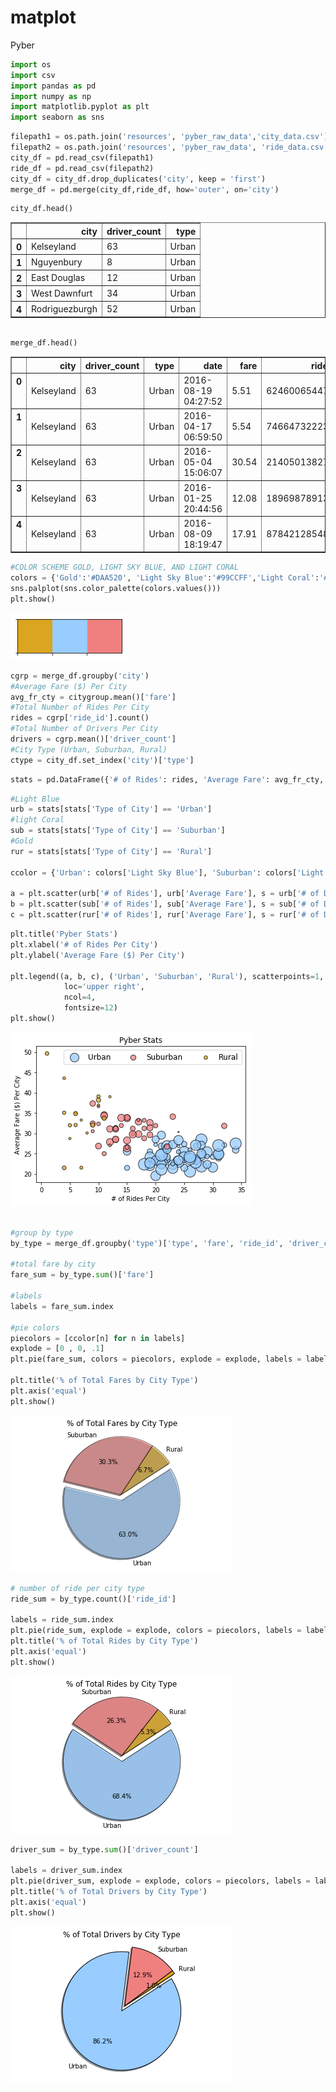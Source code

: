 # matplot

Pyber

```python
import os
import csv
import pandas as pd
import numpy as np 
import matplotlib.pyplot as plt
import seaborn as sns
```


```python
filepath1 = os.path.join('resources', 'pyber_raw_data','city_data.csv')
filepath2 = os.path.join('resources', 'pyber_raw_data', 'ride_data.csv')
city_df = pd.read_csv(filepath1)
ride_df = pd.read_csv(filepath2)
city_df = city_df.drop_duplicates('city', keep = 'first')
merge_df = pd.merge(city_df,ride_df, how='outer', on='city')

```


```python
city_df.head()
```




<div>
<style>
    .dataframe thead tr:only-child th {
        text-align: right;
    }

    .dataframe thead th {
        text-align: left;
    }

    .dataframe tbody tr th {
        vertical-align: top;
    }
</style>
<table border="1" class="dataframe">
  <thead>
    <tr style="text-align: right;">
      <th></th>
      <th>city</th>
      <th>driver_count</th>
      <th>type</th>
    </tr>
  </thead>
  <tbody>
    <tr>
      <th>0</th>
      <td>Kelseyland</td>
      <td>63</td>
      <td>Urban</td>
    </tr>
    <tr>
      <th>1</th>
      <td>Nguyenbury</td>
      <td>8</td>
      <td>Urban</td>
    </tr>
    <tr>
      <th>2</th>
      <td>East Douglas</td>
      <td>12</td>
      <td>Urban</td>
    </tr>
    <tr>
      <th>3</th>
      <td>West Dawnfurt</td>
      <td>34</td>
      <td>Urban</td>
    </tr>
    <tr>
      <th>4</th>
      <td>Rodriguezburgh</td>
      <td>52</td>
      <td>Urban</td>
    </tr>
  </tbody>
</table>
</div>




```python

merge_df.head()
```




<div>
<style>
    .dataframe thead tr:only-child th {
        text-align: right;
    }

    .dataframe thead th {
        text-align: left;
    }

    .dataframe tbody tr th {
        vertical-align: top;
    }
</style>
<table border="1" class="dataframe">
  <thead>
    <tr style="text-align: right;">
      <th></th>
      <th>city</th>
      <th>driver_count</th>
      <th>type</th>
      <th>date</th>
      <th>fare</th>
      <th>ride_id</th>
    </tr>
  </thead>
  <tbody>
    <tr>
      <th>0</th>
      <td>Kelseyland</td>
      <td>63</td>
      <td>Urban</td>
      <td>2016-08-19 04:27:52</td>
      <td>5.51</td>
      <td>6246006544795</td>
    </tr>
    <tr>
      <th>1</th>
      <td>Kelseyland</td>
      <td>63</td>
      <td>Urban</td>
      <td>2016-04-17 06:59:50</td>
      <td>5.54</td>
      <td>7466473222333</td>
    </tr>
    <tr>
      <th>2</th>
      <td>Kelseyland</td>
      <td>63</td>
      <td>Urban</td>
      <td>2016-05-04 15:06:07</td>
      <td>30.54</td>
      <td>2140501382736</td>
    </tr>
    <tr>
      <th>3</th>
      <td>Kelseyland</td>
      <td>63</td>
      <td>Urban</td>
      <td>2016-01-25 20:44:56</td>
      <td>12.08</td>
      <td>1896987891309</td>
    </tr>
    <tr>
      <th>4</th>
      <td>Kelseyland</td>
      <td>63</td>
      <td>Urban</td>
      <td>2016-08-09 18:19:47</td>
      <td>17.91</td>
      <td>8784212854829</td>
    </tr>
  </tbody>
</table>
</div>




```python
#COLOR SCHEME GOLD, LIGHT SKY BLUE, AND LIGHT CORAL
colors = {'Gold':'#DAA520', 'Light Sky Blue':'#99CCFF','Light Coral':'#F08080'}
sns.palplot(sns.color_palette(colors.values()))
plt.show()
```


![png](output_4_0.png)



```python
cgrp = merge_df.groupby('city')
#Average Fare ($) Per City
avg_fr_cty = citygroup.mean()['fare']
#Total Number of Rides Per City
rides = cgrp['ride_id'].count()
#Total Number of Drivers Per City
drivers = cgrp.mean()['driver_count']
#City Type (Urban, Suburban, Rural)
ctype = city_df.set_index('city')['type']
```


```python
stats = pd.DataFrame({'# of Rides': rides, 'Average Fare': avg_fr_cty, '# of Drivers': drivers, 'Type of City': ctype})
```


```python
#Light Blue
urb = stats[stats['Type of City'] == 'Urban']
#light Coral
sub = stats[stats['Type of City'] == 'Suburban']
#Gold
rur = stats[stats['Type of City'] == 'Rural']

ccolor = {'Urban': colors['Light Sky Blue'], 'Suburban': colors['Light Coral'], 'Rural': colors['Gold']}

a = plt.scatter(urb['# of Rides'], urb['Average Fare'], s = urb['# of Drivers']*5, color = ccolor['Urban'], edgecolor = 'black', label = 'Urban', alpha = .75)
b = plt.scatter(sub['# of Rides'], sub['Average Fare'], s = sub['# of Drivers']*5, color = ccolor['Suburban'], edgecolor = 'black', label = 'Suburban', alpha = .75)
c = plt.scatter(rur['# of Rides'], rur['Average Fare'], s = rur['# of Drivers']*5, color = ccolor['Rural'], edgecolor = 'black', label = 'Rural', alpha = .75)


```


```python
plt.title('Pyber Stats')
plt.xlabel('# of Rides Per City')
plt.ylabel('Average Fare ($) Per City')

plt.legend((a, b, c), ('Urban', 'Suburban', 'Rural'), scatterpoints=1,
            loc='upper right',
            ncol=4,
            fontsize=12)
plt.show()


```


![png](output_8_0.png)



```python

#group by type
by_type = merge_df.groupby('type')['type', 'fare', 'ride_id', 'driver_count']

#total fare by city
fare_sum = by_type.sum()['fare']

#labels
labels = fare_sum.index

#pie colors
piecolors = [ccolor[n] for n in labels]
explode = [0 , 0, .1]
plt.pie(fare_sum, colors = piecolors, explode = explode, labels = labels, autopct = "%1.1f%%", startangle = 33, shadow = True, wedgeprops = {'linewidth': 1, 'edgecolor': 'black', 'alpha': .5})

plt.title('% of Total Fares by City Type')
plt.axis('equal')
plt.show()
```


![png](output_9_0.png)



```python
# number of ride per city type
ride_sum = by_type.count()['ride_id']

labels = ride_sum.index
plt.pie(ride_sum, explode = explode, colors = piecolors, labels = labels, autopct = "%1.1f%%", startangle = 33, shadow = True, wedgeprops = {'linewidth': 1, 'edgecolor': 'black', 'alpha': .75})
plt.title('% of Total Rides by City Type')
plt.axis('equal')
plt.show()
```


![png](output_10_0.png)



```python
driver_sum = by_type.sum()['driver_count']

labels = driver_sum.index
plt.pie(driver_sum, explode = explode, colors = piecolors, labels = labels, autopct = "%1.1f%%", startangle = 33, shadow = True, wedgeprops = {'linewidth': 1, 'edgecolor': 'black', 'alpha': 1})
plt.title('% of Total Drivers by City Type')
plt.axis('equal')
plt.show()
```


![png](output_11_0.png)


